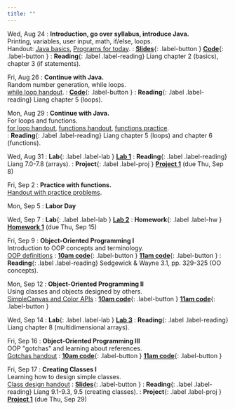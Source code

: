 ```yaml
---
title: ""
---
```


Wed, Aug 24
: **Introduction, go over syllabus, introduce Java.**  
  Printing, variables, user input, math, if/else, loops.  
  Handout: [Java basics](lectures/intro/java-basics.pdf), [Programs for today](lectures/intro/intro-programs-to-write.pdf).
: [**Slides**](lectures/intro/intro-1-slides.pdf){: .label-button } 
  [**Code**](lectures/intro/Main.java){: .label-button } 
: **Reading**{: .label .label-reading} Liang chapter 2 (basics), chapter 3 (if statements).

Fri, Aug 26
: **Continue with Java.**  
  Random number generation, while loops.  
  [while loop handout](lectures/intro/while-loops-handout.pdf).
: [**Code**](lectures/intro/Loop.java){: .label-button }
: **Reading**{: .label .label-reading} Liang chapter 5 (loops).

Mon, Aug 29
: **Continue with Java.**  
  For loops and functions.  
  [for loop handout](lectures/intro/for-loops-handout.pdf),
  [functions handout](lectures/intro/functions-handout.pdf),
  [functions practice](lectures/intro/functions-practice.pdf).  
: **Reading**{: .label .label-reading} Liang chapter 5 (loops) and chapter 6 (functions).

Wed, Aug 31
: **Lab**{: .label .label-lab } [**Lab 1**](labs/lab1/)
: **Reading**{: .label .label-reading} Liang 7.0-7.8 (arrays).
: **Project**{: .label .label-proj } [**Project 1**](projects/proj1) (due Thu, Sep 8)

Fri, Sep 2
: **Practice with functions.**  
  [Handout with practice problems](lectures/intro/functions-practice.pdf).  

Mon, Sep 5
: **Labor Day**

Wed, Sep 7
: **Lab**{: .label .label-lab } [**Lab 2**](labs/lab2/)
: **Homework**{: .label .label-hw } [**Homework 1**](homework/hw1) (due Thu, Sep 15)

Fri, Sep 9
: **Object-Oriented Programming I**  
  Introduction to OOP concepts and terminology.  
  [OOP definitions](lectures/oop/oop-defs.pdf)
: [**10am code**](https://github.com/pkirlin/cs142-f22-inclass/tree/10am/src/functions/FunctionPractice.java){: .label-button } 
	[**11am code**](https://github.com/pkirlin/cs142-f22-inclass/tree/11am/src/functions/FunctionPractice.java){: .label-button }
: **Reading**{: .label .label-reading} Sedgewick & Wayne 3.1, pp. 329-325 (OO concepts).

Mon, Sep 12
: **Object-Oriented Programming II**  
  Using classes and objects designed by others.  
  [SimpleCanvas and Color APIs](lectures/oop/simplecanvas-and-color.pdf)
: [**10am code**](https://github.com/pkirlin/cs142-f22-inclass/tree/10am/src/oop1){: .label-button } 
  [**11am code**](https://github.com/pkirlin/cs142-f22-inclass/tree/11am/src/oop1){: .label-button }

Wed, Sep 14
: **Lab**{: .label .label-lab } [**Lab 3**](labs/lab3/)
: **Reading**{: .label .label-reading} Liang chapter 8 (multidimensional arrays).

Fri, Sep 16
: **Object-Oriented Programming III**  
  OOP "gotchas" and learning about references.  
  [Gotchas handout](lectures/oop/oop-gotchas-handout.pdf)
: [**10am code**](https://github.com/pkirlin/cs142-f22-inclass/tree/10am/src/oop1){: .label-button } 
  [**11am code**](https://github.com/pkirlin/cs142-f22-inclass/tree/11am/src/oop1){: .label-button }
  
Fri, Sep 17
: **Creating Classes I**  
  Learning how to design simple classes.  
  [Class design handout](lectures/oop/oop-creating-classes-handout.pdf)
: [**Slides**](lectures/oop/oop-creating-classes-slides1.pdf){: .label-button } 
: **Reading**{: .label .label-reading} Liang 9.1-9.3, 9.5 (creating classes).
: **Project**{: .label .label-proj } [**Project 1**](projects/proj2) (due Thu, Sep 29)